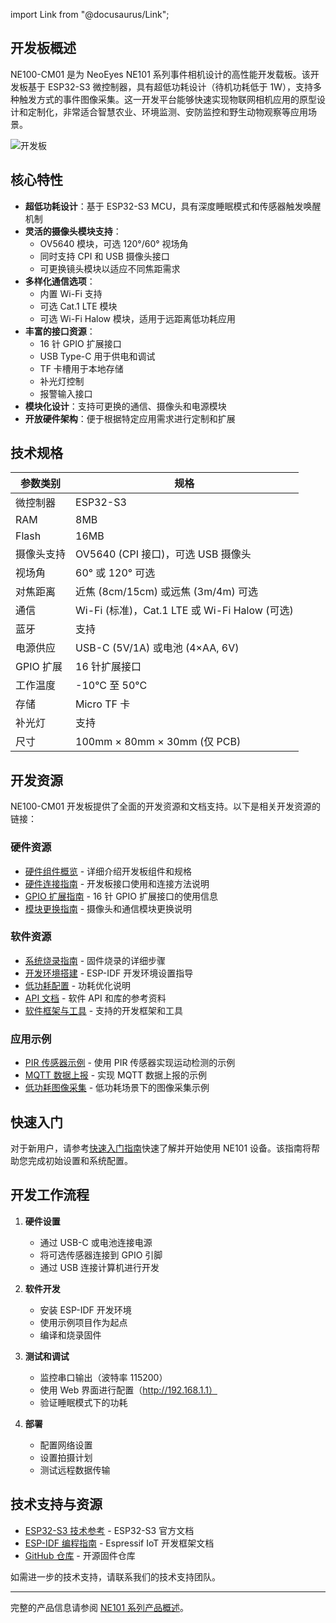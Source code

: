 import Link from "@docusaurus/Link";

## 开发板概述

NE100-CM01 是为 NeoEyes NE101 系列事件相机设计的高性能开发载板。该开发板基于 ESP32-S3 微控制器，具有超低功耗设计（待机功耗低于 1W），支持多种触发方式的事件图像采集。这一开发平台能够快速实现物联网相机应用的原型设计和定制化，非常适合智慧农业、环境监测、安防监控和野生动物观察等应用场景。

![开发板](/img/Overview/NE101/PCBT.png)

## 核心特性

- **超低功耗设计**：基于 ESP32-S3 MCU，具有深度睡眠模式和传感器触发唤醒机制
- **灵活的摄像头模块支持**：
  - OV5640 模块，可选 120°/60° 视场角
  - 同时支持 CPI 和 USB 摄像头接口
  - 可更换镜头模块以适应不同焦距需求
- **多样化通信选项**：
  - 内置 Wi-Fi 支持
  - 可选 Cat.1 LTE 模块
  - 可选 Wi-Fi Halow 模块，适用于远距离低功耗应用
- **丰富的接口资源**：
  - 16 针 GPIO 扩展接口
  - USB Type-C 用于供电和调试
  - TF 卡槽用于本地存储
  - 补光灯控制
  - 报警输入接口
- **模块化设计**：支持可更换的通信、摄像头和电源模块
- **开放硬件架构**：便于根据特定应用需求进行定制和扩展

## 技术规格

| 参数类别 | 规格 |
|--------------------|---------------|
| 微控制器    | ESP32-S3      |
| RAM                | 8MB           |
| Flash              | 16MB          |
| 摄像头支持     | OV5640 (CPI 接口)，可选 USB 摄像头 |
| 视场角      | 60° 或 120° 可选 |
| 对焦距离     | 近焦 (8cm/15cm) 或远焦 (3m/4m) 可选 |
| 通信      | Wi-Fi (标准)，Cat.1 LTE 或 Wi-Fi Halow (可选) |
| 蓝牙          | 支持     |
| 电源供应       | USB-C (5V/1A) 或电池 (4×AA, 6V) |
| GPIO 扩展     | 16 针扩展接口 |
| 工作温度 | -10°C 至 50°C |
| 存储            | Micro TF 卡 |
| 补光灯         | 支持     |
| 尺寸         | 100mm × 80mm × 30mm (仅 PCB) |

## 开发资源

NE100-CM01 开发板提供了全面的开发资源和文档支持。以下是相关开发资源的链接：

### 硬件资源
- [硬件组件概览](./1-Hardware%20Guide/0-Components%20Overview.md) - 详细介绍开发板组件和规格
- [硬件连接指南](./1-Hardware%20Guide/1-Hardware%20Connection.md) - 开发板接口使用和连接方法说明
- [GPIO 扩展指南](./1-Hardware%20Guide/2-GPIO%20Expansion.md) - 16 针 GPIO 扩展接口的使用信息
- [模块更换指南](./1-Hardware%20Guide/3-Module%20Replacement.md) - 摄像头和通信模块更换说明

### 软件资源
- [系统烧录指南](./2-Software%20Guide/0-System%20Flashing.md) - 固件烧录的详细步骤
- [开发环境搭建](./2-Software%20Guide/1-Development%20Environment.md) - ESP-IDF 开发环境设置指导
- [低功耗配置](./2-Software%20Guide/2-Low%20Power%20Configuration.md) - 功耗优化说明
- [API 文档](./2-Software%20Guide/3-API%20Documentation.md) - 软件 API 和库的参考资料
- [软件框架与工具](./2-Software%20Guide/4-Software%20Frameworks%20and%20Tools.md) - 支持的开发框架和工具

### 应用示例
- [PIR 传感器示例](../3-Application%20Guide/0-PIR%20Example.md) - 使用 PIR 传感器实现运动检测的示例
- [MQTT 数据上报](../3-Application%20Guide/1-MQTT%20Example.md) - 实现 MQTT 数据上报的示例
- [低功耗图像采集](../3-Application%20Guide/2-Low%20Power%20Image%20Capture.md) - 低功耗场景下的图像采集示例

## 快速入门

对于新用户，请参考[快速入门指南](../1-Quick%20Start.md)快速了解并开始使用 NE101 设备。该指南将帮助您完成初始设置和系统配置。

## 开发工作流程

1. **硬件设置**
   - 通过 USB-C 或电池连接电源
   - 将可选传感器连接到 GPIO 引脚
   - 通过 USB 连接计算机进行开发

2. **软件开发**
   - 安装 ESP-IDF 开发环境
   - 使用示例项目作为起点
   - 编译和烧录固件

3. **测试和调试**
   - 监控串口输出（波特率 115200）
   - 使用 Web 界面进行配置（http://192.168.1.1）
   - 验证睡眠模式下的功耗

4. **部署**
   - 配置网络设置
   - 设置拍摄计划
   - 测试远程数据传输

## 技术支持与资源

- [ESP32-S3 技术参考](https://www.espressif.com/en/products/socs/esp32-s3) - ESP32-S3 官方文档
- [ESP-IDF 编程指南](https://docs.espressif.com/projects/esp-idf/en/latest/) - Espressif IoT 开发框架文档
- [GitHub 仓库](https://github.com/Milesight-IoT/ne100-firmware) - 开源固件仓库

如需进一步的技术支持，请联系我们的技术支持团队。

---

完整的产品信息请参阅 [NE101 系列产品概述](../0-Overview.md)。
